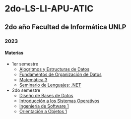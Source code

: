 # 2do-LS-LI-APU-ATIC
## 2do año Facultad de Informática UNLP
### 2023
#### Materias
* 1er semestre
  * [Alogritmos y Estructuras de Datos](https://github.com/Pedro0604/2do-LS-LI-API-ATIC/tree/main/1er%20semestre/AyED)
  * [Fundamentos de Organización de Datos](https://github.com/Pedro0604/2do-LS-LI-API-ATIC/tree/main/1er%20semestre/FOD)
  * [Matemática 3](https://github.com/Pedro0604/2do-LS-LI-API-ATIC/tree/main/1er%20semestre/Mat3)
  * [Seminario de Lenguajes: .NET](https://github.com/Pedro0604/2do-LS-LI-API-ATIC/tree/main/1er%20semestre/dotnet)
* 2do semestre
  * [Diseño de Bases de Datos](https://github.com/Pedro0604/2do-LS-LI-API-ATIC/tree/main/2do%20semestre/DBD)
  * [Introducción a los Sistemas Operativos](https://github.com/Pedro0604/2do-LS-LI-API-ATIC/tree/main/2do%20semestre/ISO)
  * [Ingeniería de Software 1](https://github.com/Pedro0604/2do-LS-LI-API-ATIC/tree/main/2do%20semestre/Ing1)
  * [Orientación a Objetos 1](https://github.com/Pedro0604/2do-LS-LI-API-ATIC/tree/main/2do%20semestre/OO1)
